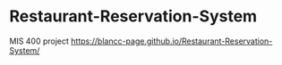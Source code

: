 # Restaurant-Reservation-System
MIS 400 project
https://blancc-page.github.io/Restaurant-Reservation-System/
